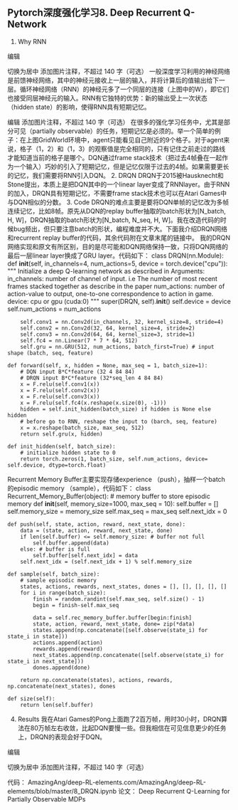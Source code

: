 ## Pytorch深度强化学习8. Deep Recurrent Q-Network

1. Why RNN
​

编辑

切换为居中
添加图片注释，不超过 140 字（可选）
一般深度学习利用的神经网络是前馈神经网络，其中的神经元接收上一层的输入，并将计算后的值输出给下一层。循环神经网络（RNN）的神经元多了一个同层的连接（上图中的W），即它们也接受同层神经元的输入。RNN有它独特的优势：新的输出受上一次状态（hidden state）的影响，使得RNN具有短期记忆。
​

编辑
添加图片注释，不超过 140 字（可选）
在很多的强化学习任务中，尤其是部分可见（partially observable）的任务，短期记忆是必须的。举一个简单的例子：在上图GridWorld环境中，agent只能看见自己附近的9个格子。对于agent来说，格子（1，2）和（1，3）的观察值是完全相同的，只有记住之前走过的路线才能知道当前的格子是哪个。DQN通过frame stack技术（把过去4帧叠在一起作为一个输入）巧妙的引入了短期记忆，但是记忆仅限于过去的4帧。如果需要更长的记忆，我们需要将RNN引入DQN。
2. DRQN
DRQN于2015被Hausknecht和Stone提出，本质上是把DQN其中的一个linear layer变成了RNNlayer。由于RNN的加入，DRQN具有短期记忆，不需要frame stack技术也可以在Atari Games中与DQN相似的分数。
3. Code
DRQN的难点主要是要将DQN单帧的记忆改为多帧连续记忆，比如8帧。原先从DQN的replay buffer抽取的batch形状为[N_batch, H, W]，DRQN抽取的batch形状为[N_batch, N_seq, H, W]。我在改造代码的时候bug频出，但只要注意batch的形状，编程难度并不大。下面我介绍DRQN网络和recurrent replay buffer的代码，其余代码附在文章末尾的链接中。
我的DRQN网络实现和原文有所区别，目的是尽可能和DQN网络保持一致，只将DQN网络的最后一层linear layer换成了GRU layer。代码如下：
class DRQN(nn.Module):
    def __init__(self, in_channels=4, num_actions=5, device = torch.device("cpu")):
        """
        Initialize a deep Q-learning network as described in
        Arguments:
            in_channels: number of channel of input.
                i.e The number of most recent frames stacked together as describe in the paper
            num_actions: number of action-value to output, one-to-one correspondence to action in game.
            device: cpu or gpu (cuda:0)
        """
        super(DRQN, self).__init__()
        self.device = device
        self.num_actions = num_actions
        
        self.conv1 = nn.Conv2d(in_channels, 32, kernel_size=8, stride=4)
        self.conv2 = nn.Conv2d(32, 64, kernel_size=4, stride=2)
        self.conv3 = nn.Conv2d(64, 64, kernel_size=3, stride=1)
        self.fc4 = nn.Linear(7 * 7 * 64, 512)
        self.gru = nn.GRU(512, num_actions, batch_first=True) # input shape (batch, seq, feature)

    def forward(self, x, hidden = None, max_seq = 1, batch_size=1):
        # DQN input B*C*feature (32 4 84 84)
        # DRQN input B*C*feature (32*seq_len 4 84 84)
        x = F.relu(self.conv1(x))
        x = F.relu(self.conv2(x))
        x = F.relu(self.conv3(x))
        x = F.relu(self.fc4(x.reshape(x.size(0), -1)))
        hidden = self.init_hidden(batch_size) if hidden is None else hidden
        # before go to RNN, reshape the input to (barch, seq, feature)
        x = x.reshape(batch_size, max_seq, 512)
        return self.gru(x, hidden)

    def init_hidden(self, batch_size):
        # initialize hidden state to 0
        return torch.zeros(1, batch_size, self.num_actions, device= self.device, dtype=torch.float)

Recurrent Memory Buffer主要实现存储experience （push），抽样一个batch的episodic memory （sample），代码如下：
class Recurrent_Memory_Buffer(object):
    # memory buffer to store episodic memory
    def __init__(self, memory_size=1000, max_seq = 10):
        self.buffer = []
        self.memory_size = memory_size
        self.max_seq = max_seq
        self.next_idx = 0
        
    def push(self, state, action, reward, next_state, done):
        data = (state, action, reward, next_state, done)
        if len(self.buffer) <= self.memory_size: # buffer not full
            self.buffer.append(data)
        else: # buffer is full
            self.buffer[self.next_idx] = data
        self.next_idx = (self.next_idx + 1) % self.memory_size

    def sample(self, batch_size):
        # sample episodic memory
        states, actions, rewards, next_states, dones = [], [], [], [], []
        for i in range(batch_size):
            finish = random.randint(self.max_seq, self.size() - 1)
            begin = finish-self.max_seq
            
            data = self.rec_memory_buffer.buffer[begin:finish]
            state, action, reward, next_state, done= zip(*data)
            states.append(np.concatenate([self.observe(state_i) for state_i in state]))
            actions.append(action)
            rewards.append(reward)
            next_states.append(np.concatenate([self.observe(state_i) for state_i in next_state]))
            dones.append(done)

        return np.concatenate(states), actions, rewards, np.concatenate(next_states), dones
    
    def size(self):
        return len(self.buffer)

4. Results
我在Atari Games的Pong上面跑了2百万帧，用时30小时，DRQN算法在80万帧左右收敛，比起DQN要慢一些。但我相信在可见信息更少的任务上，DRQN的表现会好于DQN。
​

编辑

切换为居中
添加图片注释，不超过 140 字（可选）

代码： AmazingAng/deep-RL-elements.com/AmazingAng/deep-RL-elements/blob/master/8_DRQN.ipynb
论文： Deep Recurrent Q-Learning for Partially Observable MDPs

